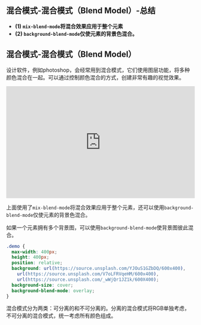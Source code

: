## 混合模式-混合模式（Blend Model）-总结

- **(1) `mix-blend-mode`将混合效果应用于整个元素**
- **(2) `background-blend-mode`仅使元素的背景色混合。**

## 混合模式-混合模式（Blend Model）

设计软件，例如photoshop，会经常用到混合模式，它们使用图层功能，将多种颜色混合在一起。可以通过控制颜色混合的方式，创建非常有趣的视觉效果。

<iframe height="300" style="width: 100%;" scrolling="no" title="023 Blending_Model_02" src="https://codepen.io/AhCola/embed/powjaZZ?default-tab=html%2Cresult" frameborder="no" loading="lazy" allowtransparency="true" allowfullscreen="true">
  See the Pen <a href="https://codepen.io/AhCola/pen/powjaZZ">
  023 Blending_Model_02</a> by Pengfei Wang (<a href="https://codepen.io/AhCola">@AhCola</a>)
  on <a href="https://codepen.io">CodePen</a>.
</iframe>

上面使用了`mix-blend-mode`将混合效果应用于整个元素，还可以使用`background-blend-mode`仅使元素的背景色混合。

如果一个元素拥有多个背景图，可以使用`background-blend-mode`使背景图彼此混合。

```css
.demo {
  max-width: 400px;
  height: 400px;
  position: relative;
  background: url(https://source.unsplash.com/YJOuS1GZbDQ/600x400),
    url(https://source.unsplash.com/V7oLFRVqeHM/600x400),
    url(https://source.unsplash.com/_wWjQr1JZ1k/600X400);
  background-size: cover;
  background-blend-mode: overlay;
}
```

混合模式分为两类：可分离的和不可分离的。分离的混合模式将RGB单独考虑，不可分离的混合模式，统一考虑所有颜色组成。
